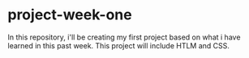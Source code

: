 # project-week-one
In this repository, i'll be creating my first project based on what i have learned in this past week. This project will include HTLM and CSS. 
